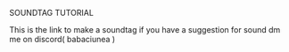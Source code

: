 SOUNDTAG TUTORIAL

This is the link to make a soundtag 
if you have a suggestion for sound dm me on discord( babaciunea ) 
